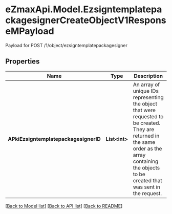 # eZmaxApi.Model.EzsigntemplatepackagesignerCreateObjectV1ResponseMPayload
Payload for POST /1/object/ezsigntemplatepackagesigner

## Properties

Name | Type | Description | Notes
------------ | ------------- | ------------- | -------------
**APkiEzsigntemplatepackagesignerID** | **List&lt;int&gt;** | An array of unique IDs representing the object that were requested to be created.  They are returned in the same order as the array containing the objects to be created that was sent in the request. | 

[[Back to Model list]](../README.md#documentation-for-models) [[Back to API list]](../README.md#documentation-for-api-endpoints) [[Back to README]](../README.md)

